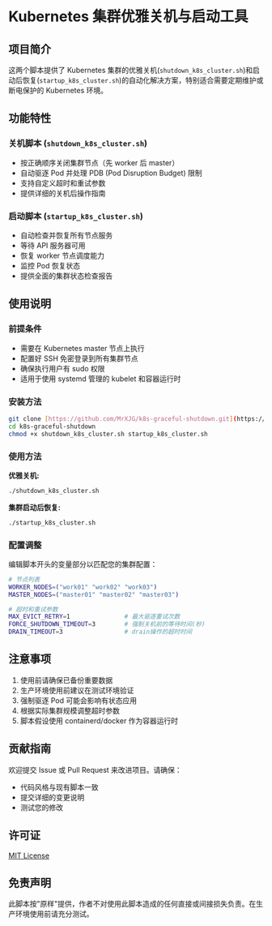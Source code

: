 # Kubernetes 集群优雅关机与启动工具

## 项目简介

这两个脚本提供了 Kubernetes 集群的优雅关机(`shutdown_k8s_cluster.sh`)和启动后恢复(`startup_k8s_cluster.sh`)的自动化解决方案，特别适合需要定期维护或断电保护的 Kubernetes 环境。

## 功能特性

### 关机脚本 (`shutdown_k8s_cluster.sh`)
- 按正确顺序关闭集群节点（先 worker 后 master）
- 自动驱逐 Pod 并处理 PDB (Pod Disruption Budget) 限制
- 支持自定义超时和重试参数
- 提供详细的关机后操作指南

### 启动脚本 (`startup_k8s_cluster.sh`)
- 自动检查并恢复所有节点服务
- 等待 API 服务器可用
- 恢复 worker 节点调度能力
- 监控 Pod 恢复状态
- 提供全面的集群状态检查报告

## 使用说明

### 前提条件
- 需要在 Kubernetes master 节点上执行
- 配置好 SSH 免密登录到所有集群节点
- 确保执行用户有 sudo 权限
- 适用于使用 systemd 管理的 kubelet 和容器运行时

### 安装方法
```bash
git clone [https://github.com/MrXJG/k8s-graceful-shutdown.git](https://github.com/MrXJG/k8s-tools.git)
cd k8s-graceful-shutdown
chmod +x shutdown_k8s_cluster.sh startup_k8s_cluster.sh
```

### 使用方法

**优雅关机:**
```bash
./shutdown_k8s_cluster.sh
```

**集群启动后恢复:**
```bash
./startup_k8s_cluster.sh
```

### 配置调整
编辑脚本开头的变量部分以匹配您的集群配置：
```bash
# 节点列表
WORKER_NODES=("work01" "work02" "work03")
MASTER_NODES=("master01" "master02" "master03")

# 超时和重试参数
MAX_EVICT_RETRY=1               # 最大驱逐重试次数
FORCE_SHUTDOWN_TIMEOUT=3        # 强制关机前的等待时间(秒)
DRAIN_TIMEOUT=3                 # drain操作的超时时间
```

## 注意事项

1. 使用前请确保已备份重要数据
2. 生产环境使用前建议在测试环境验证
3. 强制驱逐 Pod 可能会影响有状态应用
4. 根据实际集群规模调整超时参数
5. 脚本假设使用 containerd/docker 作为容器运行时

## 贡献指南

欢迎提交 Issue 或 Pull Request 来改进项目。请确保：
- 代码风格与现有脚本一致
- 提交详细的变更说明
- 测试您的修改

## 许可证

[MIT License](LICENSE)

## 免责声明

此脚本按"原样"提供，作者不对使用此脚本造成的任何直接或间接损失负责。在生产环境使用前请充分测试。
